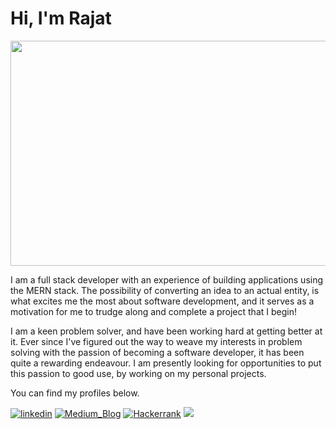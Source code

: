 # Hi, I'm Rajat

<p align="center">
<img src= "https://media.giphy.com/media/XEfobFYazqawdjLt6y/giphy.gif" width="640" height="360"/>
</p>

I am a full stack developer with an experience of building applications using the MERN stack. The possibility of converting an idea to an actual entity, is what excites me the most about software development, and it serves as a motivation for me to trudge along and complete a project that I begin!

I am a keen problem solver, and have been working hard at getting better at it. Ever since I've figured out the way to weave my interests in problem solving with the passion of becoming a software developer, it has been quite a rewarding endeavour. I am presently looking for opportunities to put this passion to good use, by working on my personal projects.

You can find my profiles below.
<br>

<p align="center">

[![linkedin][1.1]][1] [![Medium_Blog][1.2]][2] [![Hackerrank][1.3]][3]
<a href="mailto:rajatm544@gmail"><img src="https://img.techpowerup.org/200713/gmail36.png" /></a>

</p>

[1.1]: https://img.techpowerup.org/200713/linkedin-box-fill-2.png
[1]: https://www.linkedin.com/in/rajat--m
[1.2]: https://img.techpowerup.org/200713/medium-fill.png
[2]: https://medium.com/@rajat_m
[1.3]: https://img.techpowerup.org/200713/hackerrank-icon.png
[3]: https://www.hackerrank.com/Rajat_M
